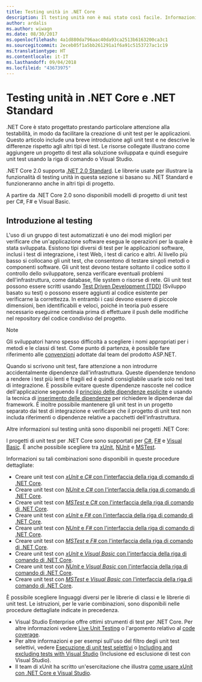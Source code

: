 ```yaml
---
title: Testing unità in .NET Core
description: Il testing unità non è mai stato così facile. Informazioni su come usare il testing unità nei progetti .NET Core e .NET Standard.
author: ardalis
ms.author: wiwagn
ms.date: 08/30/2017
ms.openlocfilehash: 4a1d880da796aac40da93ca2513b6163200ca3c1
ms.sourcegitcommit: 2eceb05f1a5bb261291a1f6a91c5153727ac1c19
ms.translationtype: HT
ms.contentlocale: it-IT
ms.lasthandoff: 09/04/2018
ms.locfileid: "43673975"
---
```

# <a name="unit-testing-in-net-core-and-net-standard"></a>Testing unità in .NET Core e .NET Standard

.NET Core è stato progettato prestando particolare attenzione alla testabilità, in modo da facilitare la creazione di unit test per le applicazioni. Questo articolo include una breve introduzione agli unit test e ne descrive le differenze rispetto agli altri tipi di test. Le risorse collegate illustrano come aggiungere un progetto di test alla soluzione sviluppata e quindi eseguire unit test usando la riga di comando o Visual Studio.

.NET Core 2.0 supporta [.NET 2.0 Standard](../../standard/net-standard.md). Le librerie usate per illustrare la funzionalità di testing unità in questa sezione si basano su .NET Standard e funzioneranno anche in altri tipi di progetto.

A partire da .NET Core 2.0 sono disponibili modelli di progetto di unit test per C#, F# e Visual Basic.

## <a name="getting-started-with-testing"></a>Introduzione al testing

L'uso di un gruppo di test automatizzati è uno dei modi migliori per verificare che un'applicazione software esegua le operazioni per la quale è stata sviluppata. Esistono tipi diversi di test per le applicazioni software, inclusi i test di integrazione, i test Web, i test di carico e altri. Al livello più basso si collocano gli unit test, che consentono di testare singoli metodi o componenti software. Gli unit test devono testare soltanto il codice sotto il controllo dello sviluppatore, senza verificare eventuali problemi dell'infrastruttura, come database, file system o risorse di rete. Gli unit test possono essere scritti usando [Test Driven Development (TDD)](http://deviq.com/test-driven-development/) (Sviluppo basato su test) o possono essere aggiunti al codice esistente per verificarne la correttezza. In entrambi i casi devono essere di piccole dimensioni, ben identificabili e veloci, poiché in teoria può essere necessario eseguirne centinaia prima di effettuare il push delle modifiche nel repository del codice condiviso del progetto.

> [!NOTE]
> Gli sviluppatori hanno spesso difficoltà a scegliere i nomi appropriati per i metodi e le classi di test. Come punto di partenza, è possibile fare riferimento alle [convenzioni](https://github.com/aspnet/Home/wiki/Engineering-guidelines#unit-tests-and-functional-tests) adottate dal team del prodotto ASP.NET.

Quando si scrivono unit test, fare attenzione a non introdurre accidentalmente dipendenze dall'infrastruttura. Queste dipendenze tendono a rendere i test più lenti e fragili ed è quindi consigliabile usarle solo nei test di integrazione. È possibile evitare queste dipendenze nascoste nel codice dell'applicazione seguendo il [principio delle dipendenze esplicite](http://deviq.com/explicit-dependencies-principle/) e usando la tecnica di [inserimento delle dipendenze](/aspnet/core/fundamentals/dependency-injection) per richiedere le dipendenze dal framework. È inoltre possibile mantenere gli unit test in un progetto separato dai test di integrazione e verificare che il progetto di unit test non includa riferimenti o dipendenze relative a pacchetti dell'infrastruttura.

Altre informazioni sul testing unità sono disponibili nei progetti .NET Core:

I progetti di unit test per .NET Core sono supportati per [C#](../../csharp/index.md), [F#](../../fsharp/index.md) e [Visual Basic](../../visual-basic/index.md). È anche possibile scegliere tra [xUnit](http://xunit.github.io), [NUnit](http://nunit.org) e [MSTest](https://github.com/Microsoft/vstest-docs).

Informazioni su tali combinazioni sono disponibili in queste procedure dettagliate:

* Creare unit test con [*xUnit* e *C#* con l'interfaccia della riga di comando di .NET Core](unit-testing-with-dotnet-test.md).
* Creare unit test con [*NUnit* e *C#* con l'interfaccia della riga di comando di .NET Core](unit-testing-with-nunit.md).
* Creare unit test con [*MSTest* e *C#* con l'interfaccia della riga di comando di .NET Core](unit-testing-with-mstest.md).
* Creare unit test con [*xUnit* e *F#* con l'interfaccia della riga di comando di .NET Core](unit-testing-fsharp-with-dotnet-test.md).
* Creare unit test con [*NUnit* e *F#* con l'interfaccia della riga di comando di .NET Core](unit-testing-fsharp-with-nunit.md).
* Creare unit test con [*MSTest* e *F#* con l'interfaccia della riga di comando di .NET Core](unit-testing-fsharp-with-mstest.md).
* Creare unit test con [*xUnit* e *Visual Basic* con l'interfaccia della riga di comando di .NET Core](unit-testing-visual-basic-with-dotnet-test.md).
* Creare unit test con [*NUnit* e *Visual Basic* con l'interfaccia della riga di comando di .NET Core](unit-testing-visual-basic-with-nunit.md).
* Creare unit test con [*MSTest* e *Visual Basic* con l'interfaccia della riga di comando di .NET Core](unit-testing-visual-basic-with-mstest.md).

È possibile scegliere linguaggi diversi per le librerie di classi e le librerie di unit test. Le istruzioni, per le varie combinazioni, sono disponibili nelle procedure dettagliate indicate in precedenza.

* Visual Studio Enterprise offre ottimi strumenti di test per .NET Core. Per altre informazioni vedere [Live Unit Testing](/visualstudio/test/live-unit-testing) o l'argomento relativo al [code coverage](https://github.com/Microsoft/vstest-docs/blob/master/docs/analyze.md#working-with-code-coverage).
* Per altre informazioni e per esempi sull'uso del filtro degli unit test selettivi, vedere [Esecuzione di unit test selettivi](selective-unit-tests.md) o [Including and excluding tests with Visual Studio](/visualstudio/test/live-unit-testing#include-and-exclude-test-projects-and-test-methods) (Inclusione ed esclusione di test con Visual Studio).
* Il team di xUnit ha scritto un'esercitazione che illustra [come usare xUnit con .NET Core e Visual Studio](http://xunit.github.io/docs/getting-started-dotnet-core.html).
